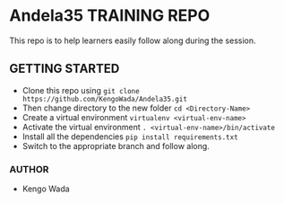 # Andela35 TRAINING REPO
This repo is to help learners easily follow along during the session.

## GETTING STARTED
* Clone this repo using ```git clone https://github.com/KengoWada/Andela35.git```
* Then change directory to the new folder ```cd <Directory-Name> ```
* Create a virtual environment ```virtualenv <virtual-env-name>```
* Activate the virtual environment ```. <virtual-env-name>/bin/activate```
* Install all the dependencies ```pip install requirements.txt```
* Switch to the appropriate branch and follow along.

### AUTHOR 
* Kengo Wada
